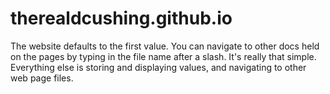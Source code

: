 # therealdcushing.github.io


The website defaults to the first value. You can navigate to other docs held on the pages by typing in the file name after a slash. It's really that simple. Everything else is storing and displaying values, and navigating to other web page files.
